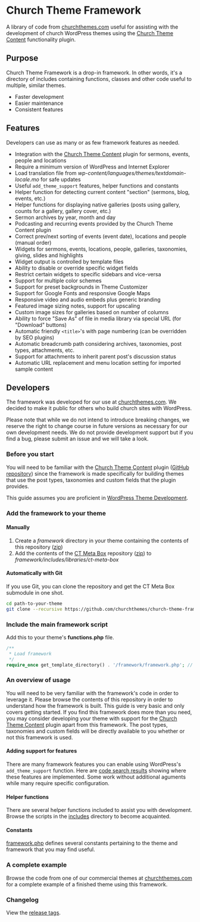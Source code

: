 Church Theme Framework
======================

A library of code from [churchthemes.com](http://churchthemes.com) useful for assisting with the development of church WordPress themes using the [Church Theme Content](https://github.com/churchthemes/church-theme-content) functionality plugin.

Purpose
-------

Church Theme Framework is a drop-in framework. In other words, it's a directory of includes containing functions, classes and other code useful to multiple, similar themes.

* Faster development
* Easier maintenance
* Consistent features

Features
--------  

Developers can use as many or as few framework features as needed.

* Integration with the [Church Theme Content](https://github.com/churchthemes/church-theme-content) plugin for sermons, events, people and locations
* Require a minimum version of WordPress and Internet Explorer
* Load translation file from *wp-content/languages/themes/textdomain-locale.mo* for safe updates
* Useful ``add_theme_support`` features, helper functions and constants
* Helper function for detecting current content "section" (sermons, blog, events, etc.)
* Helper functions for displaying native galleries (posts using gallery, counts for a gallery, gallery cover, etc.)
* Sermon archives by year, month and day
* Podcasting and recurring events provided by the Church Theme Content plugin
* Correct prev/next sorting of events (event date), locations and people (manual order)
* Widgets for sermons, events, locations, people, galleries, taxonomies, giving, slides and highlights
* Widget output is controlled by template files
* Ability to disable or override specific widget fields
* Restrict certain widgets to specific sidebars and vice-versa
* Support for multiple color schemes
* Support for preset backgrounds in Theme Customizer
* Support for Google Fonts and responsive Google Maps
* Responsive video and audio embeds plus generic branding
* Featured image sizing notes, support for upscaling
* Custom image sizes for galleries based on number of columns
* Ability to force "Save As" of file in media library via special URL (for "Download" buttons)
* Automatic friendly ``<title>``'s with page numbering (can be overridden by SEO plugins)
* Automatic breadcrumb path considering archives, taxonomies, post types, attachments, etc.
* Support for attachments to inherit parent post's discussion status
* Automatic URL replacement and menu location setting for imported sample content

Developers
----------

The framework was developed for our use at [churchthemes.com](http://churchthemes.com). We decided to make it public for others who build church sites with WordPress.

Please note that while we do not intend to introduce breaking changes, we reserve the right to change course in future versions as necessary for our own development needs. We do not provide development support but if you find a bug, please submit an issue and we will take a look.

### Before you start

You will need to be familiar with the [Church Theme Content](http://wordpress.org/plugins/church-theme-content) plugin ([GitHub repository](https://github.com/churchthemes/church-theme-content)) since the framework is made specifically for building themes that use the post types, taxonomies and custom fields that the plugin provides.

This guide assumes you are proficient in [WordPress Theme Development](http://codex.wordpress.org/Theme_Development).

### Add the framework to your theme

#### Manually

1. Create a *framework* directory in your theme containing the contents of this repository ([zip](https://github.com/churchthemes/church-theme-framework/archive/master.zip))
2. Add the contents of the [CT Meta Box](https://github.com/churchthemes/ct-meta-box) repository ([zip](https://github.com/churchthemes/ct-meta-box/archive/master.zip)) to *framework/includes/libraries/ct-meta-box*

#### Automatically with Git

If you use Git, you can clone the repository and get the CT Meta Box submodule in one shot.

```bash
cd path-to-your-theme
git clone --recursive https://github.com/churchthemes/church-theme-framework.git framework
```

### Include the main framework script

Add this to your theme's **functions.php** file.

```php
/**
 * Load framework
 */
require_once get_template_directory() . '/framework/framework.php'; // do this before anything
```

### An overview of usage

You will need to be very familiar with the framework's code in order to leverage it. Please browse the contents of this repository in order to understand how the framework is built. This guide is very basic and only covers getting started. If you find this framework does more than you need, you may consider developing your theme with support for the [Church Theme Content](https://github.com/churchthemes/church-theme-content) plugin apart from this framework. The post types, taxonomies and custom fields will be directly available to you whether or not this framework is used.

#### Adding support for features

There are many framework features you can enable using WordPress's ``add_theme_support`` function. Here are [code search results](https://github.com/churchthemes/church-theme-framework/search?q=current_theme_supports+OR+get_theme_support&type=Code) showing where these features are implemented. Some work without additional aguments while many require specific configuration.

#### Helper functions

There are several helper functions included to assist you with development. Browse the scripts in the [includes](https://github.com/churchthemes/church-theme-framework/tree/master/includes) directory to become acquainted.

#### Constants

[framework.php](https://github.com/churchthemes/church-theme-framework/blob/master/framework.php) defines several constants pertaining to the theme and framework that you may find useful.

### A complete example

Browse the code from one of our commercial themes at [churchthemes.com](http://churchthemes.com) for a complete example of a finished theme using this framework.

### Changelog

View the [release tags](https://github.com/churchthemes/church-theme-framework/tags).